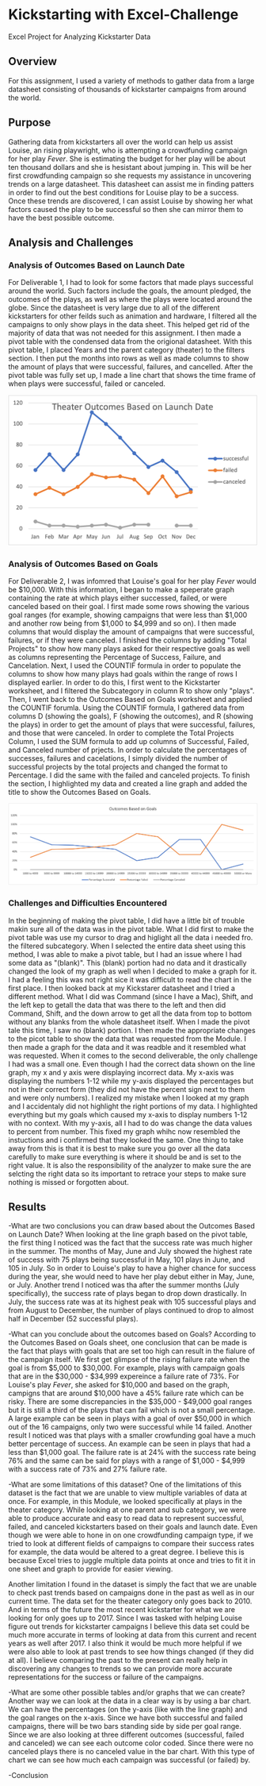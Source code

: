 # Kickstarting with Excel-Challenge
Excel Project for Analyzing Kickstarter Data

## Overview
For this assignment, I used a variety of methods to gather data from a large datasheet consisting of thousands of kickstarter campaigns from around the world. 

## Purpose
Gathering data from kickstarters all over the world can help us assist Louise, an rising playwright, who is attempting a crowdfunding campaign for her play _Fever_. She is estimating the budget for her play will be about ten thousand dollars and she is hesistant about jumping in. This will be her first crowdfunding campaign so she requests my assistance in uncovering trends on a large datasheet. This datasheet can assist me in finding patters in order to find out the best conditions for Louise play to be a success. Once these trends are discovered, I can assist Louise by showing her what factors caused the play to be successful so then she can mirror them to have the best possible outcome.

## Analysis and Challenges
### Analysis of Outcomes Based on Launch Date
For Deliverable 1, I had to look for some factors that made plays successful around the world. Such factors include the goals, the amount pledged, the outcomes of the plays, as well as where the plays were located around the globe. Since the datasheet is very large due to all of the different kickstarters for other feilds such as animation and hardware, I filtered all the campaigns to only show plays in the data sheet. This helped get rid of the majority of data that was not needed for this assignment. I then made a pivot table with the condensed data from the origional datasheet. With this pivot table, I placed Years and the parent category (theater) to the filters section. I then put the months into rows as well as made columns to show the amount of plays that were  successful, failures, and cancelled. After the pivot table was fully set up, I made a line chart that shows the time frame of when plays were successful, failed or canceled. 

![Outcomes Based on Launch Date ](./Resources/Theater_Outcomes_vs._Launch.png)

### Analysis of Outcomes Based on Goals
For Deliverable 2, I was infomred that Louise's goal for her play _Fever_ would be $10,000. With this information, I began to make a speperate graph containing the rate at which plays either successed, failed, or were canceled based on their goal. I first made some rows showing the various goal ranges (for example, showing campaigns that were less than $1,000 and another row being from $1,000 to $4,999 and so on). I then made columns that would display the amount of campaigns that were successful, failures, or if they were canceled. I finished the columns by adding "Total Projects" to show how many plays asked for their respective goals as well as columns representing the Percentage of Success, Failure, and Cancelation. Next, I used the COUNTIF formula in order to populate the columns to show how many plays had goals within the range of rows I displayed earlier. In order to do this, I first went to the Kickstarter worksheet, and I filtered the Subcategory in column R to show only "plays". Then, I went back to the Outcomes Based on Goals worksheet and applied the COUNTIF forumla.  Using the COUNTIF formula, I gathered data from columns D (showing the goals), F (showing the outcomes), and R (showing the plays) in order to get the amount of plays that were successful, failures, and those that were canceled. In order to complete the Total Projects Column, I used the SUM formula to add up columns of Successful, Failed, and Canceled number of prjects. In order to calculate the percentages of successes, failures and cacelations, I simply divided the number of successful projects by the total projects and changed the format to Percentage. I did the same with the failed and canceled projects. To finish the section, I highlighted my data and created a line graph and added the title to show the Outcomes Based on Goals.

![Outcomes Based on Goals](./Resources/Outcomes_vs._Goals.png)

### Challenges and Difficulties Encountered
In the beginning of making the pivot table, I did have a little bit of trouble makin sure all of the data was in the pivot table. What I did first to make the pivot table was use my cursor to drag and higlight all the data i needed fro. the filtered subcategory. When I selected the entire data sheet using this method, I was able to make a pivot table, but I had an issue where I had some data as "(blank)". This (blank) portion had no data and it drastically changed the look of my graph as well when I decided to make a graph for it. I had a feeling this was not right sice it was difficult to read the chart in the first place. I then looked back at my Kickstarer datasheet and I tried a different method. What I did was Command (since I have a Mac), Shift, and the left kep to getall the data that was there to the left and then did Command, Shift, and the down arrow to get all the data from top to bottom without any blanks from the whole datasheet itself. When I made the pivot tale this time, I saw no (blank) portion. I then made the appropriate changes to the picot table to show the data that was requested from the Module. I then made a graph for the data and it was readble and it resembled what was requested.
When it comes to the second deliverable, the only challenge I had was a small one. Even though I had the correct data shown on the line graph, my x and y axis were displaying incorrect data. My x-axis was displaying the numbers 1-12 while my y-axis displayed the percentages but not in their correct form (they did not have the percent sign next to them and were only numbers). I realized my mistake when I looked at my graph and I accidentaly did not highlight the right portions of my data. I highlighted everything but my goals which caused my x-axis to display numbers 1-12 with no context. With my y-axis, all I had to do was change the data values to percent from number. This fixed my graph whihc now resembled the instuctions and i confirmed that they looked the same. One thing to take away from this is that it is best to make sure you go over all the data carefully to make sure everything is where it should be and is set to the right value. It is also the responsibility of the analyzer to make sure the are selcting the right data so its important to retrace your steps to make sure nothing is missed or forgotten about. 

## Results
-What are two conclusions you can draw based about the Outcomes Based on Launch Date?
When looking at the line graph based on the pivot table, the first thing I noticed was the fact that the success rate was much higher in the summer. The months of May, June and July showed the highest rate of success with 75 plays being successful in May, 101 plays in June, and 105 in July. So in order to Louise's play to have a higher chance for success during the year, she would need to have her play debut either in May, June, or July. Another trend I noticed was tha after the summer months (July specifically), the success rate of plays began to drop down drastically. In July, the success rate was at its highest peak with 105 successful plays and from August to December, the number of plays continued to drop to almost half in December (52 successful plays).

-What can you conclude about the outcomes based on Goals?
According to the Outcomes Based on Goals sheet, one conclusion that can be made is the fact that plays with goals that are set too high can result in the fialure of the campaign itself. We first get  glimpse of the rising failure rate when the goal is from $5,000 to $30,000. For example, plays with campaign goals that are in the $30,000 - $34,999 expereince a failure rate of 73%. For Louise's play _Fever_, she asked for $10,000 and based on the graph, campigns that are around $10,000 have a 45% failure rate which can be risky. There are some discrepancies in the $35,000 - $49,000 goal ranges but it is still a third of the plays that can fail which is not a small percentage. A large example can be seen in plays with a goal of over $50,000 in which out of the 16 campaigns, only two were successful while 14 failed. Another result I noticed was that plays with a smaller crowfunding goal have a much better percentage of success. An example can be seen in plays that had a less than $1,000 goal. The failure rate is at 24% with the success rate being 76% and the same can be said for plays with a range of $1,000 - $4,999 with a success rate of 73% and 27% failure rate. 

-What are some limitations of this dataset?
One of the limitations of this dataset is the fact that we are unable to view multiple variables of data at once. For example, in this Module, we looked specifically at plays in the theater category. While looking at one parent and sub category, we were able to produce accurate and easy to read data to represent successful, failed, and canceled kickstarters based on their goals and launch date. Even though we were able to hone in on one crowdfunding campaign type, if we tried to look at different fields of campaigns to compare their success rates for example, the data would be altered to a great degree. I believe this is because Excel tries to juggle multiple data points at once and tries to fit it in one sheet and graph to provide for easier viewing. 
 
Another limitation I found in the dataset is simply the fact that we are unable to check past trends based on campaigns done in the past as well as in our current time. The data set for the theater category only goes back to 2010. And in terms of the future the most recent kickstarter for what we are looking for only goes up to 2017. Since I was tasked with helping Louise figure out trends for kickstarter campaigns I believe this data set could be much more accurate in terms of looking at data from this current and recent years as well after 2017. I also think it would be much more helpful if we were also able to look at past trends to see how things changed (if they did at all). I believe comparing the past to the present can really help in discovering any changes to trends so we can provide more accurate representations for the success or failure of the campaigns.  


-What are some other possible tables and/or graphs that we can create?
Another way we can look at the data in a clear way is by using a bar chart. We can have the percentages (on the y-axis (like with the line graph) and the goal ranges on the x-axis. Since we have both successful and failed campaigns, there will be two bars standing side by side per goal range. Since we are also looking at three different outcomes (successful, failed and canceled) we can see each outcome color coded. Since there were no canceled plays there is no canceled value in the bar chart. With this type of chart we can see how much each campaign was successful (or failed) by. 


-Conclusion 


